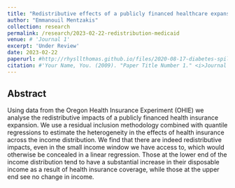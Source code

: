 ```yaml
---
title: "Redistributive effects of a publicly financed healthcare expansion"
author: "Emmanouil Mentzakis"
collection: research
permalink: /research/2023-02-22-redistribution-medicaid
venue: # 'Journal 1'
excerpt: 'Under Review'
date: 2023-02-22
paperurl: #http://rhysllthomas.github.io/files/2020-08-17-diabetes-spillover.pdf
citation: #'Your Name, You. (2009). "Paper Title Number 1." <i>Journal 1</i>. 1(1).'
---
```


## Abstract

Using data from the Oregon Health Insurance Experiment (OHIE) we analyse the redistributive impacts of a publicly financed health insurance expansion. We use a residual inclusion methodology combined with quantile regressions to estimate the heterogeneity in the effects of health insurance across the income distribution. We find that there are indeed redistributive impacts, even in the small income window we have access to, which would otherwise be concealed in a linear regression. Those at the lower end of the income distribution tend to have a substantial increase in their disposable income as a result of health insurance coverage, while those at the upper end see no change in income.
